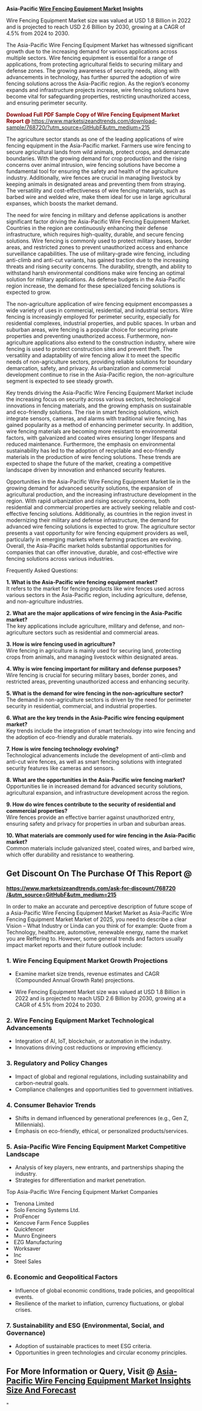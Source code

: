 <p><strong>Asia-Pacific&nbsp;<a href=""https://www.marketsizeandtrends.com/download-sample/768720/&amp;utm_source=GitHubF&amp;utm_medium=215"">Wire Fencing Equipment Market</a> Insights</strong></p><p>Wire Fencing Equipment Market size was valued at USD 1.8 Billion in 2022 and is projected to reach USD 2.6 Billion by 2030, growing at a CAGR of 4.5% from 2024 to 2030.</p><p><p>The Asia-Pacific Wire Fencing Equipment Market has witnessed significant growth due to the increasing demand for various applications across multiple sectors. Wire fencing equipment is essential for a range of applications, from protecting agricultural fields to securing military and defense zones. The growing awareness of security needs, along with advancements in technology, has further spurred the adoption of wire fencing solutions across the Asia-Pacific region. As the region’s economy expands and infrastructure projects increase, wire fencing solutions have become vital for safeguarding properties, restricting unauthorized access, and ensuring perimeter security.</p><p><p><strong><span style="color: #800000;">Download Full PDF Sample Copy of Wire Fencing Equipment Market Report @</span>&nbsp;</strong><a href="https://www.marketsizeandtrends.com/download-sample/768720/?utm_source=GitHubF&amp;utm_medium=215" target="_blank">https://www.marketsizeandtrends.com/download-sample/768720/?utm_source=GitHubF&amp;utm_medium=215</a></p></p><p>The agriculture sector stands as one of the leading applications of wire fencing equipment in the Asia-Pacific market. Farmers use wire fencing to secure agricultural lands from wild animals, protect crops, and demarcate boundaries. With the growing demand for crop production and the rising concerns over animal intrusion, wire fencing solutions have become a fundamental tool for ensuring the safety and health of the agriculture industry. Additionally, wire fences are crucial in managing livestock by keeping animals in designated areas and preventing them from straying. The versatility and cost-effectiveness of wire fencing materials, such as barbed wire and welded wire, make them ideal for use in large agricultural expanses, which boosts the market demand.<p>The need for wire fencing in military and defense applications is another significant factor driving the Asia-Pacific Wire Fencing Equipment Market. Countries in the region are continuously enhancing their defense infrastructure, which requires high-quality, durable, and secure fencing solutions. Wire fencing is commonly used to protect military bases, border areas, and restricted zones to prevent unauthorized access and enhance surveillance capabilities. The use of military-grade wire fencing, including anti-climb and anti-cut variants, has gained traction due to the increasing threats and rising security concerns. The durability, strength, and ability to withstand harsh environmental conditions make wire fencing an optimal solution for military applications. As defense budgets in the Asia-Pacific region increase, the demand for these specialized fencing solutions is expected to grow.<p>The non-agriculture application of wire fencing equipment encompasses a wide variety of uses in commercial, residential, and industrial sectors. Wire fencing is increasingly employed for perimeter security, especially for residential complexes, industrial properties, and public spaces. In urban and suburban areas, wire fencing is a popular choice for securing private properties and preventing unauthorized access. Furthermore, non-agriculture applications also extend to the construction industry, where wire fencing is used to protect construction sites and prevent theft. The versatility and adaptability of wire fencing allow it to meet the specific needs of non-agriculture sectors, providing reliable solutions for boundary demarcation, safety, and privacy. As urbanization and commercial development continue to rise in the Asia-Pacific region, the non-agriculture segment is expected to see steady growth.<p>Key trends driving the Asia-Pacific Wire Fencing Equipment Market include the increasing focus on security across various sectors, technological innovations in fencing materials, and the growing emphasis on sustainable and eco-friendly solutions. The rise in smart fencing solutions, which integrate sensors, cameras, and alarms with traditional wire fencing, has gained popularity as a method of enhancing perimeter security. In addition, wire fencing materials are becoming more resistant to environmental factors, with galvanized and coated wires ensuring longer lifespans and reduced maintenance. Furthermore, the emphasis on environmental sustainability has led to the adoption of recyclable and eco-friendly materials in the production of wire fencing solutions. These trends are expected to shape the future of the market, creating a competitive landscape driven by innovation and enhanced security features.<p>Opportunities in the Asia-Pacific Wire Fencing Equipment Market lie in the growing demand for advanced security solutions, the expansion of agricultural production, and the increasing infrastructure development in the region. With rapid urbanization and rising security concerns, both residential and commercial properties are actively seeking reliable and cost-effective fencing solutions. Additionally, as countries in the region invest in modernizing their military and defense infrastructure, the demand for advanced wire fencing solutions is expected to grow. The agriculture sector presents a vast opportunity for wire fencing equipment providers as well, particularly in emerging markets where farming practices are evolving. Overall, the Asia-Pacific market holds substantial opportunities for companies that can offer innovative, durable, and cost-effective wire fencing solutions across various industries.</p><p>Frequently Asked Questions:</p><p><strong>1. What is the Asia-Pacific wire fencing equipment market?</strong><br>It refers to the market for fencing products like wire fences used across various sectors in the Asia-Pacific region, including agriculture, defense, and non-agriculture industries.</p><p><strong>2. What are the major applications of wire fencing in the Asia-Pacific market?</strong><br>The key applications include agriculture, military and defense, and non-agriculture sectors such as residential and commercial areas.</p><p><strong>3. How is wire fencing used in agriculture?</strong><br>Wire fencing in agriculture is mainly used for securing land, protecting crops from animals, and managing livestock within designated areas.</p><p><strong>4. Why is wire fencing important for military and defense purposes?</strong><br>Wire fencing is crucial for securing military bases, border zones, and restricted areas, preventing unauthorized access and enhancing security.</p><p><strong>5. What is the demand for wire fencing in the non-agriculture sector?</strong><br>The demand in non-agriculture sectors is driven by the need for perimeter security in residential, commercial, and industrial properties.</p><p><strong>6. What are the key trends in the Asia-Pacific wire fencing equipment market?</strong><br>Key trends include the integration of smart technology into wire fencing and the adoption of eco-friendly and durable materials.</p><p><strong>7. How is wire fencing technology evolving?</strong><br>Technological advancements include the development of anti-climb and anti-cut wire fences, as well as smart fencing solutions with integrated security features like cameras and sensors.</p><p><strong>8. What are the opportunities in the Asia-Pacific wire fencing market?</strong><br>Opportunities lie in increased demand for advanced security solutions, agricultural expansion, and infrastructure development across the region.</p><p><strong>9. How do wire fences contribute to the security of residential and commercial properties?</strong><br>Wire fences provide an effective barrier against unauthorized entry, ensuring safety and privacy for properties in urban and suburban areas.</p><p><strong>10. What materials are commonly used for wire fencing in the Asia-Pacific market?</strong><br>Common materials include galvanized steel, coated wires, and barbed wire, which offer durability and resistance to weathering.</p></p><h2><strong>Get Discount On The Purchase Of This Report @&nbsp;</strong></h2><p><strong><a href=""https://www.marketsizeandtrends.com/ask-for-discount/768720/&amp;utm_source=GitHubF&amp;utm_medium=215"" target=""_blank"">https://www.marketsizeandtrends.com/ask-for-discount/768720<br />/&amp;utm_source=GitHubF&amp;utm_medium=215</a></strong></p><p>In order to make an accurate and perceptive description of future scope of a Asia-Pacific&nbsp;Wire Fencing Equipment Market Market as Asia-Pacific&nbsp;Wire Fencing Equipment Market Market of 2025, you need to describe a clear Vision &ndash; What Industry or Linda can you think of for example: Quote from a Technology, healthcare, automotive, renewable energy, name the market you are Reffering to. However, some general trends and factors usually impact market reports and their future outlook include:</p><h3>1.&nbsp;<strong>Wire Fencing Equipment Market Growth Projections</strong></h3><ul><li>Examine market size trends, revenue estimates and CAGR (Compounded Annual Growth Rate) projections.</li><li><p>Wire Fencing Equipment Market size was valued at USD 1.8 Billion in 2022 and is projected to reach USD 2.6 Billion by 2030, growing at a CAGR of 4.5% from 2024 to 2030.</p></li></ul><h3>2.&nbsp;<strong>Wire Fencing Equipment Market Technological Advancements</strong></h3><ul><li>Integration of AI, IoT, blockchain, or automation in the industry.</li><li>Innovations driving cost reductions or improving efficiency.</li></ul><h3>3.&nbsp;<strong>Regulatory and Policy Changes</strong></h3><ul><li>Impact of global and regional regulations, including sustainability and carbon-neutral goals.</li><li>Compliance challenges and opportunities tied to government initiatives.</li></ul><h3>4.&nbsp;<strong>Consumer Behavior Trends</strong></h3><ul><li>Shifts in demand influenced by generational preferences (e.g., Gen Z, Millennials).</li><li>Emphasis on eco-friendly, ethical, or personalized products/services.</li></ul><h3>5.&nbsp;<strong>Asia-Pacific Wire Fencing Equipment Market Competitive Landscape</strong></h3><ul><li>Analysis of key players, new entrants, and partnerships shaping the industry.</li><li>Strategies for differentiation and market penetration.</li></ul><p data-pm-slice=""1 1 []"">Top Asia-Pacific Wire Fencing Equipment Market Companies</p><div data-test-id=""""><p><li>Trenona Limited</li><li> Solo Fencing Systems Ltd.</li><li> ProFencer</li><li> Kencove Farm Fence Supplies</li><li> Quickfencer</li><li> Munro Engineers</li><li> EZG Manufacturing</li><li> Worksaver</li><li> Inc</li><li> Steel Sales</li></p></div><h3>6.&nbsp;<strong>Economic and Geopolitical Factors</strong></h3><ul><li>Influence of global economic conditions, trade policies, and geopolitical events.</li><li>Resilience of the market to inflation, currency fluctuations, or global crises.</li></ul><h3>7.&nbsp;<strong>Sustainability and ESG (Environmental, Social, and Governance)</strong></h3><ul><li>Adoption of sustainable practices to meet ESG criteria.</li><li>Opportunities in green technologies and circular economy principles.</li></ul><h2><strong>For More Information or Query, Visit @&nbsp;</strong><a href=""https://www.verifiedmarketreports.com/product/wire-fencing-equipment-market/"" target=""_blank"">Asia-Pacific Wire Fencing Equipment Market Insights Size And Forecast</a></h2>"
